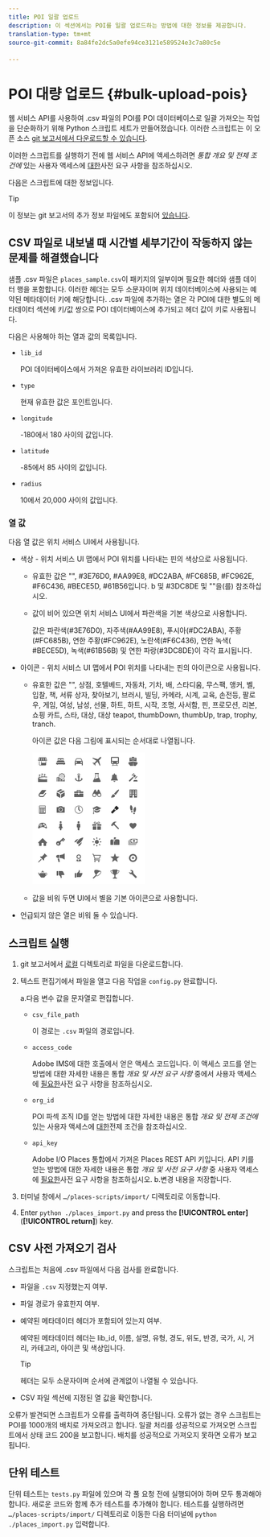 ```yaml
---
title: POI 일괄 업로드
description: 이 섹션에서는 POI를 일괄 업로드하는 방법에 대한 정보를 제공합니다.
translation-type: tm+mt
source-git-commit: 8a84fe2dc5a0efe94ce3121e589524e3c7a80c5e

---
```



# POI 대량 업로드 {#bulk-upload-pois}

웹 서비스 API를 사용하여 .csv 파일의 POI를 POI 데이터베이스로 일괄 가져오는 작업을 단순화하기 위해 Python 스크립트 세트가 만들어졌습니다. 이러한 스크립트는 이 오픈 소스 [git 보고서에서 다운로드할 수 있습니다](https://github.com/adobe/places-scripts).

이러한 스크립트를 실행하기 전에 웹 서비스 API에 액세스하려면 *통합 개요 및 전제 조건에* 있는 사용자 액세스에 [대한](/help/web-service-api/adobe-i-o-integration.md)사전 요구 사항을 참조하십시오.

다음은 스크립트에 대한 정보입니다.

>[!TIP]
>
>이 정보는 git 보고서의 추가 정보 파일에도 포함되어 [있습니다](https://github.com/adobe/places-scripts).

## CSV 파일로 내보낼 때 시간별 세부기간이 작동하지 않는 문제를 해결했습니다

샘플 .csv 파일은 `places_sample.csv`이 패키지의 일부이며 필요한 헤더와 샘플 데이터 행을 포함합니다. 이러한 헤더는 모두 소문자이며 위치 데이터베이스에 사용되는 예약된 메타데이터 키에 해당합니다. .csv 파일에 추가하는 열은 각 POI에 대한 별도의 메타데이터 섹션에 키/값 쌍으로 POI 데이터베이스에 추가되고 헤더 값이 키로 사용됩니다.

다음은 사용해야 하는 열과 값의 목록입니다.

* `lib_id`

   POI 데이터베이스에서 가져온 유효한 라이브러리 ID입니다.

* `type`

   현재 유효한 값은 포인트입니다.

* `longitude`

   -180에서 180 사이의 값입니다.

* `latitude`

   -85에서 85 사이의 값입니다.

* `radius`

   10에서 20,000 사이의 값입니다.

### 열 값

다음 열 값은 위치 서비스 UI에서 사용됩니다.

* 색상 - 위치 서비스 UI 맵에서 POI 위치를 나타내는 핀의 색상으로 사용됩니다.
   * 유효한 값은 &quot;&quot;, #3E76D0, #AA99E8, #DC2ABA, #FC685B, #FC962E, #F6C436, #BECE5D, #61B56입니다. b 및 #3DC8DE 및 &quot;&quot;을(를) 참조하십시오.
   * 값이 비어 있으면 위치 서비스 UI에서 파란색을 기본 색상으로 사용합니다.

      값은 파란색(#3E76D0), 자주색(#AA99E8), 푸시아(#DC2ABA), 주황(#FC685B), 연한 주황(#FC962E), 노란색(#F6C436), 연한 녹색( #BECE5D), 녹색(#61B56B) 및 연한 파랑(#3DC8DE)이 각각 표시됩니다.

* 아이콘 - 위치 서비스 UI 맵에서 POI 위치를 나타내는 핀의 아이콘으로 사용됩니다.

   * 유효한 값은 &quot;&quot;, 상점, 호텔베드, 자동차, 기차, 배, 스타디움, 무스팩, 앵커, 벨, 입찰, 책, 서류 상자, 찾아보기, 브러시, 빌딩, 카메라, 시계, 교육, 손전등, 팔로우, 게임, 여성, 남성, 선물, 하트, 하트, 시작, 조명, 사서함, 핀, 프로모션, 리본, 쇼핑 카트, 스타, 대상, 대상 teapot, thumbDown, thumbUp, trap, trophy, tranch.

      아이콘 값은 다음 그림에 표시되는 순서대로 나열됩니다.

      ![ui의 아이콘](/help/assets/UI_icons.png)

   * 값을 비워 두면 UI에서 별을 기본 아이콘으로 사용합니다.

* 언급되지 않은 열은 비워 둘 수 있습니다.

## 스크립트 실행

1. git 보고서에서 [로컬](https://github.com/adobe/places-scripts) 디렉토리로 파일을 다운로드합니다.
1. 텍스트 편집기에서 파일을 열고 다음 작업을 `config.py` 완료합니다.

   a.다음 변수 값을 문자열로 편집합니다.

   * `csv_file_path`

      이 경로는 `.csv` 파일의 경로입니다.

   * `access_code`

      Adobe IMS에 대한 호출에서 얻은 액세스 코드입니다. 이 액세스 코드를 얻는 방법에 대한 자세한 내용은 통합 *개요 및 사전 요구 사항* 중에서 사용자 액세스에 [필요한](/help/web-service-api/adobe-i-o-integration.md)사전 요구 사항을 참조하십시오.

   * `org_id`

      POI 파섹 조직 ID를 얻는 방법에 대한 자세한 내용은 통합 *개요 및 전제 조건에* 있는 사용자 액세스에 [대한](/help/web-service-api/adobe-i-o-integration.md)전제 조건을 참조하십시오.

   * `api_key`

      Adobe I/O Places 통합에서 가져온 Places REST API 키입니다. API 키를 얻는 방법에 대한 자세한 내용은 통합 *개요 및 사전 요구 사항* 중 사용자 액세스에 [필요한](/help/web-service-api/adobe-i-o-integration.md)사전 요구 사항을 참조하십시오.
   b.변경 내용을 저장합니다.

1. 터미널 창에서 `…/places-scripts/import/` 디렉토리로 이동합니다.
1. Enter `python ./places_import.py` and press the **[!UICONTROL enter]**(**[!UICONTROL return]**) key.


## CSV 사전 가져오기 검사

스크립트는 처음에 .csv 파일에서 다음 검사를 완료합니다.

* 파일을 `.csv` 지정했는지 여부.
* 파일 경로가 유효한지 여부.
* 예약된 메타데이터 헤더가 포함되어 있는지 여부.

   예약된 메타데이터 헤더는 lib_id, 이름, 설명, 유형, 경도, 위도, 반경, 국가, 시, 거리, 카테고리, 아이콘 및 색상입니다.

   >[!TIP]
   >
   >헤더는 모두 소문자이며 순서에 관계없이 나열될 수 있습니다.

* CSV 파일 섹션에 지정된 열 값을 확인합니다.

오류가 발견되면 스크립트가 오류를 출력하여 중단됩니다. 오류가 없는 경우 스크립트는 POI를 1000개의 배치로 가져오려고 합니다. 일괄 처리를 성공적으로 가져오면 스크립트에서 상태 코드 200을 보고합니다. 배치를 성공적으로 가져오지 못하면 오류가 보고됩니다.

## 단위 테스트

단위 테스트는 `tests.py` 파일에 있으며 각 풀 요청 전에 실행되어야 하며 모두 통과해야 합니다. 새로운 코드와 함께 추가 테스트를 추가해야 합니다. 테스트를 실행하려면 `…/places-scripts/import/` 디렉토리로 이동한 다음 터미널에 `python ./places_import.py` 입력합니다.
